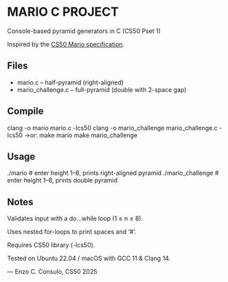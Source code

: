 # MARIO C PROJECT

Console-based pyramid generators in C (CS50 Pset 1)

Inspired by the [CS50 Mario specification](https://cs50.harvard.edu/x/2025/psets/1/mario/).

## Files

- mario.c        – half-pyramid (right-aligned)
- mario_challenge.c  – full-pyramid (double with 2-space gap)

## Compile

clang -o mario      mario.c      -lcs50
clang -o mario_challenge mario_challenge.c -lcs50
->or:
make mario
make mario_challenge

## Usage
./mario       # enter height 1–8, prints right-aligned pyramid
./mario_challenge  # enter height 1–8, prints double pyramid

## Notes
Validates input with a do…while loop (1 ≤ n ≤ 8).

Uses nested for-loops to print spaces and ‘#’.

Requires CS50 library (-lcs50).

Tested on Ubuntu 22.04 / macOS with GCC 11 & Clang 14.

— Enzo C. Consulo, CS50 2025
